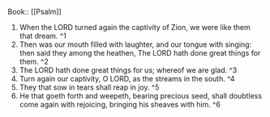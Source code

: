  Book:: [[Psalm]]
 1. When the LORD turned again the captivity of Zion, we were like them that dream. ^1
 2. Then was our mouth filled with laughter, and our tongue with singing: then said they among the heathen, The LORD hath done great things for them. ^2
 3. The LORD hath done great things for us; whereof we are glad. ^3
 4. Turn again our captivity, O LORD, as the streams in the south. ^4
 5. They that sow in tears shall reap in joy. ^5
 6. He that goeth forth and weepeth, bearing precious seed, shall doubtless come again with rejoicing, bringing his sheaves with him. ^6
